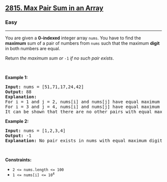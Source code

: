 <h2><a href="https://leetcode.com/problems/max-pair-sum-in-an-array">2815. Max Pair Sum in an Array</a></h2><h3>Easy</h3><hr><p>You are given a <strong>0-indexed</strong> integer array <code>nums</code>. You have to find the <strong>maximum</strong> sum of a pair of numbers from <code>nums</code> such that the maximum <strong>digit </strong>in both numbers are equal.</p>

<p>Return <em>the maximum sum or</em> <code>-1</code><em> if no such pair exists</em>.</p>

<p>&nbsp;</p>
<p><strong class="example">Example 1:</strong></p>

<pre>
<strong>Input:</strong> nums = [51,71,17,24,42]
<strong>Output:</strong> 88
<strong>Explanation:</strong> 
For i = 1 and j = 2, nums[i] and nums[j] have equal maximum digits with a pair sum of 71 + 17 = 88. 
For i = 3 and j = 4, nums[i] and nums[j] have equal maximum digits with a pair sum of 24 + 42 = 66.
It can be shown that there are no other pairs with equal maximum digits, so the answer is 88.</pre>

<p><strong class="example">Example 2:</strong></p>

<pre>
<strong>Input:</strong> nums = [1,2,3,4]
<strong>Output:</strong> -1
<strong>Explanation:</strong> No pair exists in nums with equal maximum digits.
</pre>

<p>&nbsp;</p>
<p><strong>Constraints:</strong></p>

<ul>
	<li><code>2 &lt;= nums.length &lt;= 100</code></li>
	<li><code>1 &lt;= nums[i] &lt;= 10<sup>4</sup></code></li>
</ul>
